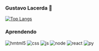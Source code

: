 ### Gustavo Lacerda 🎸
[![Top Langs](https://github-readme-stats.vercel.app/api/top-langs/?username=gustavolace)](https://github.com/anuraghazra/github-readme-stats)
### Aprendendo
<div>
  <img align="center" alt="hmtml5" src="https://img.shields.io/badge/HTML5-E34F26?style=for-the-badge&logo=html5&logoColor=white">
  <img align="center" alt="css" src="https://img.shields.io/badge/CSS3-1572B6?style=for-the-badge&logo=css3&logoColor=white">
  <img align="center" alt="js" src="https://img.shields.io/badge/JavaScript-F7DF1E?style=for-the-badge&logo=javascript&logoColor=black">
  <img align="center" alt="node" src="https://img.shields.io/badge/Node.js-43853D?style=for-the-badge&logo=node.js&logoColor=white">
  <img align="center" alt="react" src="https://img.shields.io/badge/React-20232A?style=for-the-badge&logo=react&logoColor=61DAFB">
  <img align="center" alt="py" src="https://img.shields.io/badge/Python-3776AB?style=for-the-badge&logo=python&logoColor=white">
</div> <br>







 
